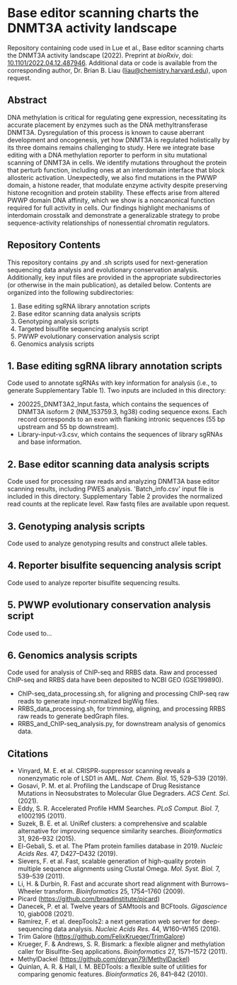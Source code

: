 # Base editor scanning charts the DNMT3A activity landscape
Repository containing code used in Lue et al., Base editor scanning charts the DNMT3A activity landscape (2022). Preprint at _bioRxiv_, doi: [10.1101/2022.04.12.487946](https://doi.org/10.1101/2022.04.12.487946). Additional data or code is available from the corresponding author, Dr. Brian B. Liau (<liau@chemistry.harvard.edu>), upon request.

## Abstract
DNA methylation is critical for regulating gene expression, necessitating its accurate placement by enzymes such as the DNA methyltransferase DNMT3A. Dysregulation of this process is known to cause aberrant development and oncogenesis, yet how DNMT3A is regulated holistically by its three domains remains challenging to study. Here we integrate base editing with a DNA methylation reporter to perform in situ mutational scanning of DNMT3A in cells. We identify mutations throughout the protein that perturb function, including ones at an interdomain interface that block allosteric activation. Unexpectedly, we also find mutations in the PWWP domain, a histone reader, that modulate enzyme activity despite preserving histone recognition and protein stability. These effects arise from altered PWWP domain DNA affinity, which we show is a noncanonical function required for full activity in cells. Our findings highlight mechanisms of interdomain crosstalk and demonstrate a generalizable strategy to probe sequence-activity relationships of nonessential chromatin regulators.

## Repository Contents
This repository contains .py and .sh scripts used for next-generation sequencing data analysis and evolutionary conservation analysis. Additionally, key input files are provided in the appropriate subdirectories (or otherwise in the main publication), as detailed below. Contents are organized into the following subdirectories:
1. Base editing sgRNA library annotation scripts
2. Base editor scanning data analysis scripts
3. Genotyping analysis scripts
4. Targeted bisulfite sequencing analysis script
5. PWWP evolutionary conservation analysis script
6. Genomics analysis scripts

## 1. Base editing sgRNA library annotation scripts
Code used to annotate sgRNAs with key information for analysis (i.e., to generate Supplementary Table 1). Two inputs are included in this directory:
- 200225_DNMT3A2_Input.fasta, which contains the sequences of DNMT3A isoform 2 (NM_153759.3, hg38) coding sequence exons. Each record corresponds to an exon with flanking intronic sequences (55 bp upstream and 55 bp downstream).
- Library-input-v3.csv, which contains the sequences of library sgRNAs and base information.

## 2. Base editor scanning data analysis scripts
Code used for processing raw reads and analyzing DNMT3A base editor scanning results, including PWES analysis. 'Batch_info.csv' input file is included in this directory. Supplementary Table 2 provides the normalized read counts at the replicate level. Raw fastq files are available upon request.

## 3. Genotyping analysis scripts
Code used to analyze genotyping results and construct allele tables.

## 4. Reporter bisulfite sequencing analysis script
Code used to analyze reporter bisulfite sequencing results.

## 5. PWWP evolutionary conservation analysis script
Code used to...

## 6. Genomics analysis scripts
Code used for analysis of ChIP-seq and RRBS data. Raw and processed ChIP-seq and RRBS data have been deposited to NCBI GEO (GSE199890).
- ChIP-seq_data_processing.sh, for aligning and processing ChIP-seq raw reads to generate input-normalized bigWig files.
- RRBS_data_processing.sh, for trimming, aligning, and processing RRBS raw reads to generate bedGraph files.
- RRBS_and_ChIP-seq_analysis.py, for downstream analysis of genomics data.

## Citations
- Vinyard, M. E. et al. CRISPR-suppressor scanning reveals a nonenzymatic role of LSD1 in AML. _Nat. Chem. Biol._ 15, 529–539 (2019).
- Gosavi, P. M. et al. Profiling the Landscape of Drug Resistance Mutations in Neosubstrates to Molecular Glue Degraders. _ACS Cent. Sci._ (2021).
- Eddy, S. R. Accelerated Profile HMM Searches. _PLoS Comput. Biol._ 7, e1002195 (2011).
- Suzek, B. E. et al. UniRef clusters: a comprehensive and scalable alternative for improving sequence similarity searches. _Bioinformatics_ 31, 926–932 (2015).
- El-Gebali, S. et al. The Pfam protein families database in 2019. _Nucleic Acids Res._ 47, D427–D432 (2019).
- Sievers, F. et al. Fast, scalable generation of high-quality protein multiple sequence alignments using Clustal Omega. _Mol. Syst. Biol._ 7, 539–539 (2011).
- Li, H. & Durbin, R. Fast and accurate short read alignment with Burrows–Wheeler transform. _Bioinformatics_ 25, 1754–1760 (2009).
- Picard (<https://github.com/broadinstitute/picard>)
- Danecek, P. et al. Twelve years of SAMtools and BCFtools. _Gigascience_ 10, giab008 (2021).
- Ramírez, F. et al. deepTools2: a next generation web server for deep-sequencing data analysis. _Nucleic Acids Res._ 44, W160–W165 (2016).
- Trim Galore (<https://github.com/FelixKrueger/TrimGalore>)
- Krueger, F. & Andrews, S. R. Bismark: a flexible aligner and methylation caller for Bisulfite-Seq applications. _Bioinformatics_ 27, 1571–1572 (2011).
- MethylDackel (<https://github.com/dpryan79/MethylDackel>)
- Quinlan, A. R. & Hall, I. M. BEDTools: a flexible suite of utilities for comparing genomic features. _Bioinformatics_ 26, 841–842 (2010).




